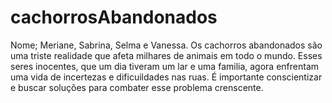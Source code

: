 # cachorrosAbandonados

Nome; Meriane, Sabrina, Selma e Vanessa.
Os cachorros abandonados são uma triste realidade que afeta milhares de animais em todo o mundo. Esses seres inocentes, que um dia tiveram um lar e uma familia, agora enfrentam uma vida de incertezas e dificuildades nas ruas. É importante conscientizar e buscar soluções para combater esse problema crenscente.






